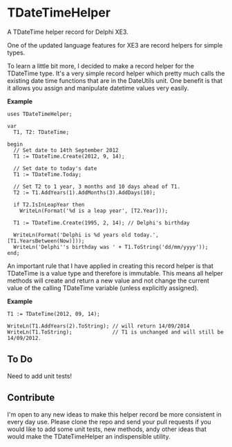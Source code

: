 # TDateTimeHelper

A TDateTime helper record for Delphi XE3.

One of the updated language features for XE3 are record helpers for simple types.

To learn a little bit more, I decided to make a record helper for the TDateTime type. It's a very simple record helper which pretty much calls the existing date time functions that are in the DateUtils unit. One benefit is that it allows you assign and manipulate datetime values very easily.

**Example**

    uses TDateTimeHelper;

    var
      T1, T2: TDateTime;

    begin
      // Set date to 14th September 2012
      T1 := TDateTime.Create(2012, 9, 14);
      
      // Set date to today's date
      T1 := TDateTime.Today;
      
      // Set T2 to 1 year, 3 months and 10 days ahead of T1.
      T2 := T1.AddYears(1).AddMonths(3).AddDays(10);
      
      if T2.IsInLeapYear then
        WriteLn(Format('%d is a leap year', [T2.Year]));
      
      T1 := TDateTime.Create(1995, 2, 14); // Delphi's birthday
      
      WriteLn(Format('Delphi is %d years old today.', [T1.YearsBetween(Now)]));
      WriteLn('Delphi''s birthday was ' + T1.ToString('dd/mm/yyyy'));
    end;

An important rule that I have applied in creating this record helper is that TDateTime is a value type and therefore is immutable. This means all helper methods will create and return a new value and not change the current value of the calling TDateTime variable (unless explicitly assigned).

**Example**

    T1 := TDateTime(2012, 09, 14);

    WriteLn(T1.AddYears(2).ToString); // will return 14/09/2014
    WriteLn(T1.ToString);             // T1 is unchanged and will still be 14/09/2012.


To Do
-----
Need to add unit tests! 


Contribute
----------
I'm open to any new ideas to make this helper record be more consistent in every day use. Please clone the repo and send your pull requests if you would like to add some unit tests, new methods, andy other ideas that would make the TDateTimeHelper an indispensible utility.